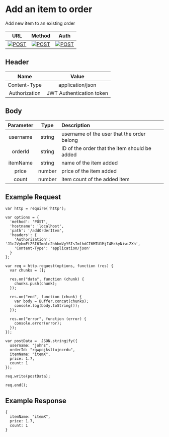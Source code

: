 # Add an item to order

Add new item to an existing order

| URL           | Method        | Auth  |
| :-----------: |:-------------:| :----:|
| [![POST](https://img.shields.io/badge//addOrderItem--black.svg)]() | [![POST](https://img.shields.io/badge/POST-orange.svg)]() | [![POST](https://img.shields.io/badge/YES-brightgreen.svg)]() |


## Header

| Name          | Value        |
| :-----------: |:-------------:|
| Content-Type | application/json |
| Authorization | JWT Authentication token |


## Body

| Parameter     | Type          | Description  |
| :-----------: |:-------------:| :-----------|
| username      | string        | username of the user that the order belong |
| orderId       | string        | ID of the order that the item should be added  |
| itemName      | string        | name of the item added  |
| price         | number        | price of the item added  |
| count         | number        | item count of the added item  |


## Example Request
```
var http = require('http');

var options = {
  'method': 'POST',
  'hostname': 'localhost',
  'path': '/addOrderItem',
  'headers': {
    'Authorization': 'J1c2VybmFtZSI6Imhlc2hhbmVyYSIsImlhdCI6MTU1MjI4MzkyNiwiZXh',
    'Content-Type': 'application/json'
  }
};

var req = http.request(options, function (res) {
  var chunks = [];

  res.on("data", function (chunk) {
    chunks.push(chunk);
  });

  res.on("end", function (chunk) {
    var body = Buffer.concat(chunks);
    console.log(body.toString());
  });

  res.on("error", function (error) {
    console.error(error);
  });
});

var postData =  JSON.stringify({
  username: "johns",
  orderId: "rqwpojksltujncrdu",
  itemName: "itemX",
  price: 1.7,
  count: 1
});

req.write(postData);

req.end();
```

## Example Response
```
{
  itemName: "itemX",
  price: 1.7,
  count: 1 
}
```

